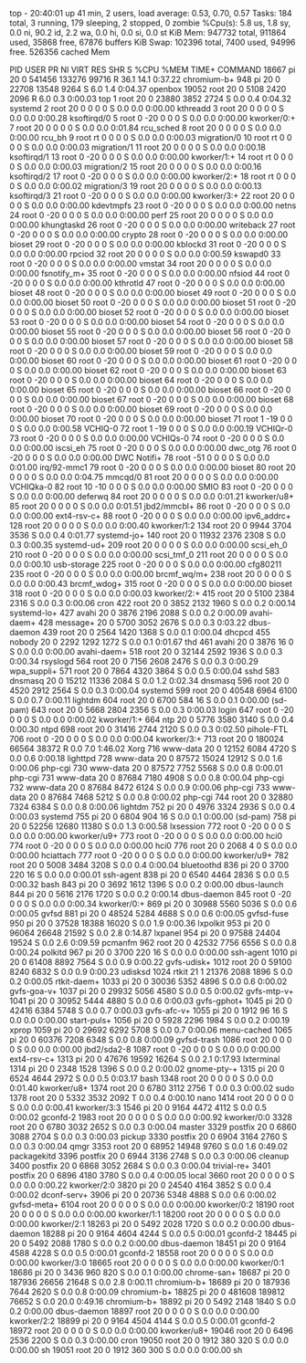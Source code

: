 top - 20:40:01 up 41 min,  2 users,  load average: 0.53, 0.70, 0.57
Tasks: 184 total,   3 running, 179 sleeping,   2 stopped,   0 zombie
%Cpu(s):  5.8 us,  1.8 sy,  0.0 ni, 90.2 id,  2.2 wa,  0.0 hi,  0.0 si,  0.0 st
KiB Mem:    947732 total,   911864 used,    35868 free,    67876 buffers
KiB Swap:   102396 total,     7400 used,    94996 free.   526356 cached Mem

  PID USER      PR  NI    VIRT    RES    SHR S  %CPU %MEM     TIME+ COMMAND
18667 pi        20   0  541456 133276  99716 R  36.1 14.1   0:37.22 chromium-b+
  948 pi        20   0   22708  13548   9264 S   6.0  1.4   0:04.37 openbox
19052 root      20   0    5108   2420   2096 R   6.0  0.3   0:00.03 top
    1 root      20   0   23880   3852   2724 S   0.0  0.4   0:04.32 systemd
    2 root      20   0       0      0      0 S   0.0  0.0   0:00.00 kthreadd
    3 root      20   0       0      0      0 S   0.0  0.0   0:00.28 ksoftirqd/0
    5 root       0 -20       0      0      0 S   0.0  0.0   0:00.00 kworker/0:+
    7 root      20   0       0      0      0 S   0.0  0.0   0:01.84 rcu_sched
    8 root      20   0       0      0      0 S   0.0  0.0   0:00.00 rcu_bh
    9 root      rt   0       0      0      0 S   0.0  0.0   0:00.03 migration/0
   10 root      rt   0       0      0      0 S   0.0  0.0   0:00.03 migration/1
   11 root      20   0       0      0      0 S   0.0  0.0   0:00.18 ksoftirqd/1
   13 root       0 -20       0      0      0 S   0.0  0.0   0:00.00 kworker/1:+
   14 root      rt   0       0      0      0 S   0.0  0.0   0:00.03 migration/2
   15 root      20   0       0      0      0 S   0.0  0.0   0:00.16 ksoftirqd/2
   17 root       0 -20       0      0      0 S   0.0  0.0   0:00.00 kworker/2:+
   18 root      rt   0       0      0      0 S   0.0  0.0   0:00.02 migration/3
   19 root      20   0       0      0      0 S   0.0  0.0   0:00.13 ksoftirqd/3
   21 root       0 -20       0      0      0 S   0.0  0.0   0:00.00 kworker/3:+
   22 root      20   0       0      0      0 S   0.0  0.0   0:00.00 kdevtmpfs
   23 root       0 -20       0      0      0 S   0.0  0.0   0:00.00 netns
   24 root       0 -20       0      0      0 S   0.0  0.0   0:00.00 perf
   25 root      20   0       0      0      0 S   0.0  0.0   0:00.00 khungtaskd
   26 root       0 -20       0      0      0 S   0.0  0.0   0:00.00 writeback
   27 root       0 -20       0      0      0 S   0.0  0.0   0:00.00 crypto
   28 root       0 -20       0      0      0 S   0.0  0.0   0:00.00 bioset
   29 root       0 -20       0      0      0 S   0.0  0.0   0:00.00 kblockd
   31 root       0 -20       0      0      0 S   0.0  0.0   0:00.00 rpciod
   32 root      20   0       0      0      0 S   0.0  0.0   0:00.59 kswapd0
   33 root       0 -20       0      0      0 S   0.0  0.0   0:00.00 vmstat
   34 root      20   0       0      0      0 S   0.0  0.0   0:00.00 fsnotify_m+
   35 root       0 -20       0      0      0 S   0.0  0.0   0:00.00 nfsiod
   44 root       0 -20       0      0      0 S   0.0  0.0   0:00.00 kthrotld
   47 root       0 -20       0      0      0 S   0.0  0.0   0:00.00 bioset
   48 root       0 -20       0      0      0 S   0.0  0.0   0:00.00 bioset
   49 root       0 -20       0      0      0 S   0.0  0.0   0:00.00 bioset
   50 root       0 -20       0      0      0 S   0.0  0.0   0:00.00 bioset
   51 root       0 -20       0      0      0 S   0.0  0.0   0:00.00 bioset
   52 root       0 -20       0      0      0 S   0.0  0.0   0:00.00 bioset
   53 root       0 -20       0      0      0 S   0.0  0.0   0:00.00 bioset
   54 root       0 -20       0      0      0 S   0.0  0.0   0:00.00 bioset
   55 root       0 -20       0      0      0 S   0.0  0.0   0:00.00 bioset
   56 root       0 -20       0      0      0 S   0.0  0.0   0:00.00 bioset
   57 root       0 -20       0      0      0 S   0.0  0.0   0:00.00 bioset
   58 root       0 -20       0      0      0 S   0.0  0.0   0:00.00 bioset
   59 root       0 -20       0      0      0 S   0.0  0.0   0:00.00 bioset
   60 root       0 -20       0      0      0 S   0.0  0.0   0:00.00 bioset
   61 root       0 -20       0      0      0 S   0.0  0.0   0:00.00 bioset
   62 root       0 -20       0      0      0 S   0.0  0.0   0:00.00 bioset
   63 root       0 -20       0      0      0 S   0.0  0.0   0:00.00 bioset
   64 root       0 -20       0      0      0 S   0.0  0.0   0:00.00 bioset
   65 root       0 -20       0      0      0 S   0.0  0.0   0:00.00 bioset
   66 root       0 -20       0      0      0 S   0.0  0.0   0:00.00 bioset
   67 root       0 -20       0      0      0 S   0.0  0.0   0:00.00 bioset
   68 root       0 -20       0      0      0 S   0.0  0.0   0:00.00 bioset
   69 root       0 -20       0      0      0 S   0.0  0.0   0:00.00 bioset
   70 root       0 -20       0      0      0 S   0.0  0.0   0:00.00 bioset
   71 root       1 -19       0      0      0 S   0.0  0.0   0:00.58 VCHIQ-0
   72 root       1 -19       0      0      0 S   0.0  0.0   0:00.19 VCHIQr-0
   73 root       0 -20       0      0      0 S   0.0  0.0   0:00.00 VCHIQs-0
   74 root       0 -20       0      0      0 S   0.0  0.0   0:00.00 iscsi_eh
   75 root       0 -20       0      0      0 S   0.0  0.0   0:00.00 dwc_otg
   76 root       0 -20       0      0      0 S   0.0  0.0   0:00.00 DWC Notifi+
   78 root     -51   0       0      0      0 S   0.0  0.0   0:01.00 irq/92-mmc1
   79 root       0 -20       0      0      0 S   0.0  0.0   0:00.00 bioset
   80 root      20   0       0      0      0 S   0.0  0.0   0:04.75 mmcqd/0
   81 root      20   0       0      0      0 S   0.0  0.0   0:00.00 VCHIQka-0
   82 root      10 -10       0      0      0 S   0.0  0.0   0:00.00 SMIO
   83 root       0 -20       0      0      0 S   0.0  0.0   0:00.00 deferwq
   84 root      20   0       0      0      0 S   0.0  0.0   0:01.21 kworker/u8+
   85 root      20   0       0      0      0 S   0.0  0.0   0:01.51 jbd2/mmcbl+
   86 root       0 -20       0      0      0 S   0.0  0.0   0:00.00 ext4-rsv-c+
   88 root       0 -20       0      0      0 S   0.0  0.0   0:00.00 ipv6_addrc+
  128 root      20   0       0      0      0 S   0.0  0.0   0:00.40 kworker/1:2
  134 root      20   0    9944   3704   3536 S   0.0  0.4   0:01.77 systemd-jo+
  140 root      20   0   11932   2376   2308 S   0.0  0.3   0:00.35 systemd-ud+
  209 root      20   0       0      0      0 S   0.0  0.0   0:00.00 scsi_eh_0
  210 root       0 -20       0      0      0 S   0.0  0.0   0:00.00 scsi_tmf_0
  211 root      20   0       0      0      0 S   0.0  0.0   0:00.10 usb-storage
  225 root       0 -20       0      0      0 S   0.0  0.0   0:00.00 cfg80211
  235 root       0 -20       0      0      0 S   0.0  0.0   0:00.00 brcmf_wq/m+
  238 root      20   0       0      0      0 S   0.0  0.0   0:00.43 brcmf_wdog+
  315 root       0 -20       0      0      0 S   0.0  0.0   0:00.00 bioset
  318 root       0 -20       0      0      0 S   0.0  0.0   0:00.03 kworker/2:+
  415 root      20   0    5100   2384   2316 S   0.0  0.3   0:00.06 cron
  422 root      20   0    3852   2132   1960 S   0.0  0.2   0:00.14 systemd-lo+
  427 avahi     20   0    3876   2196   2088 S   0.0  0.2   0:00.09 avahi-daem+
  428 message+  20   0    5700   3052   2676 S   0.0  0.3   0:03.22 dbus-daemon
  439 root      20   0    2564   1420   1368 S   0.0  0.1   0:00.04 dhcpcd
  455 nobody    20   0    2292   1292   1272 S   0.0  0.1   0:01.67 thd
  461 avahi     20   0    3876     16      0 S   0.0  0.0   0:00.00 avahi-daem+
  518 root      20   0   32144   2592   1936 S   0.0  0.3   0:00.34 rsyslogd
  564 root      20   0    7156   2608   2476 S   0.0  0.3   0:00.29 wpa_suppli+
  571 root      20   0    7864   4320   3864 S   0.0  0.5   0:00.04 sshd
  583 dnsmasq   20   0   15212  11336   2084 S   0.0  1.2   0:02.34 dnsmasq
  596 root      20   0    4520   2912   2564 S   0.0  0.3   0:00.04 systemd
  599 root      20   0   40548   6964   6100 S   0.0  0.7   0:00.11 lightdm
  604 root      20   0    6700    584     16 S   0.0  0.1   0:00.00 (sd-pam)
  643 root      20   0    5668   2804   2356 S   0.0  0.3   0:00.03 login
  647 root       0 -20       0      0      0 S   0.0  0.0   0:00.02 kworker/1:+
  664 ntp       20   0    5776   3580   3140 S   0.0  0.4   0:00.30 ntpd
  698 root      20   0   31416   2744   2120 S   0.0  0.3   0:02.50 pihole-FTL
  706 root       0 -20       0      0      0 S   0.0  0.0   0:00.04 kworker/3:+
  713 root      20   0  180024  66564  38372 R   0.0  7.0   1:46.02 Xorg
  716 www-data  20   0   12152   6084   4720 S   0.0  0.6   0:00.18 lighttpd
  728 www-data  20   0   87572  15024  12912 S   0.0  1.6   0:00.06 php-cgi
  730 www-data  20   0   87572   7752   5568 S   0.0  0.8   0:00.01 php-cgi
  731 www-data  20   0   87684   7180   4908 S   0.0  0.8   0:00.04 php-cgi
  732 www-data  20   0   87684   8472   6124 S   0.0  0.9   0:00.06 php-cgi
  733 www-data  20   0   87684   7468   5212 S   0.0  0.8   0:00.02 php-cgi
  744 root      20   0   32880   7324   6384 S   0.0  0.8   0:00.06 lightdm
  752 pi        20   0    4976   3324   2936 S   0.0  0.4   0:00.03 systemd
  755 pi        20   0    6804    904     16 S   0.0  0.1   0:00.00 (sd-pam)
  758 pi        20   0   52256  12680  11380 S   0.0  1.3   0:00.58 lxsession
  772 root       0 -20       0      0      0 S   0.0  0.0   0:00.00 kworker/u9+
  773 root       0 -20       0      0      0 S   0.0  0.0   0:00.00 hci0
  774 root       0 -20       0      0      0 S   0.0  0.0   0:00.00 hci0
  776 root      20   0    2068      4      0 S   0.0  0.0   0:00.00 hciattach
  777 root       0 -20       0      0      0 S   0.0  0.0   0:00.00 kworker/u9+
  782 root      20   0    5008   3484   3208 S   0.0  0.4   0:00.04 bluetoothd
  836 pi        20   0    3700    220     16 S   0.0  0.0   0:00.01 ssh-agent
  838 pi        20   0    6540   4464   2836 S   0.0  0.5   0:00.32 bash
  843 pi        20   0    3692   1612   1396 S   0.0  0.2   0:00.00 dbus-launch
  844 pi        20   0    5616   2176   1720 S   0.0  0.2   0:00.14 dbus-daemon
  845 root       0 -20       0      0      0 S   0.0  0.0   0:00.34 kworker/0:+
  869 pi        20   0   30988   5560   5036 S   0.0  0.6   0:00.05 gvfsd
  881 pi        20   0   48524   5284   4688 S   0.0  0.6   0:00.05 gvfsd-fuse
  950 pi        20   0   37528  18388  16020 S   0.0  1.9   0:00.36 lxpolkit
  953 pi        20   0   96064  26648  21592 S   0.0  2.8   0:14.87 lxpanel
  954 pi        20   0   97588  24404  19524 S   0.0  2.6   0:09.59 pcmanfm
  962 root      20   0   42532   7756   6556 S   0.0  0.8   0:00.24 polkitd
  967 pi        20   0    3700    220     16 S   0.0  0.0   0:00.00 ssh-agent
 1010 pi        20   0   61408   8892   7564 S   0.0  0.9   0:00.22 gvfs-udisk+
 1012 root      20   0   59100   8240   6832 S   0.0  0.9   0:00.23 udisksd
 1024 rtkit     21   1   21376   2088   1896 S   0.0  0.2   0:00.05 rtkit-daem+
 1033 pi        20   0   30036   5352   4896 S   0.0  0.6   0:00.02 gvfs-goa-v+
 1037 pi        20   0   29932   5056   4580 S   0.0  0.5   0:00.02 gvfs-mtp-v+
 1041 pi        20   0   30952   5444   4880 S   0.0  0.6   0:00.03 gvfs-gphot+
 1045 pi        20   0   42416   6384   5748 S   0.0  0.7   0:00.03 gvfs-afc-v+
 1055 pi        20   0    1912     96     16 S   0.0  0.0   0:00.00 start-puls+
 1056 pi        20   0    5928   2296   1984 S   0.0  0.2   0:00.19 xprop
 1059 pi        20   0   29692   6292   5708 S   0.0  0.7   0:00.06 menu-cached
 1065 pi        20   0   60376   7208   6348 S   0.0  0.8   0:00.09 gvfsd-trash
 1086 root      20   0       0      0      0 S   0.0  0.0   0:00.00 jbd2/sda2-8
 1087 root       0 -20       0      0      0 S   0.0  0.0   0:00.00 ext4-rsv-c+
 1313 pi        20   0   47676  19592  16264 S   0.0  2.1   0:17.93 lxterminal
 1314 pi        20   0    2348   1528   1396 S   0.0  0.2   0:00.02 gnome-pty-+
 1315 pi        20   0    6524   4644   2972 S   0.0  0.5   0:03.17 bash
 1348 root      20   0       0      0      0 S   0.0  0.0   0:01.40 kworker/u8+
 1374 root      20   0    6780   3112   2756 T   0.0  0.3   0:00.02 sudo
 1378 root      20   0    5332   3532   2092 T   0.0  0.4   0:00.10 nano
 1414 root      20   0       0      0      0 S   0.0  0.0   0:00.41 kworker/3:3
 1546 pi        20   0    9164   4472   4112 S   0.0  0.5   0:00.02 gconfd-2
 1983 root      20   0       0      0      0 S   0.0  0.0   0:00.92 kworker/0:0
 3328 root      20   0    6780   3032   2652 S   0.0  0.3   0:00.04 master
 3329 postfix   20   0    6860   3088   2704 S   0.0  0.3   0:00.03 pickup
 3330 postfix   20   0    6904   3164   2760 S   0.0  0.3   0:00.04 qmgr
 3353 root      20   0   68952  14948   9760 S   0.0  1.6   0:49.02 packagekitd
 3396 postfix   20   0    6944   3136   2748 S   0.0  0.3   0:00.06 cleanup
 3400 postfix   20   0    6868   3052   2684 S   0.0  0.3   0:00.04 trivial-re+
 3401 postfix   20   0    6896   4180   3780 S   0.0  0.4   0:00.05 local
 3660 root      20   0       0      0      0 S   0.0  0.0   0:00.22 kworker/2:0
 3820 pi        20   0   24540   4164   3852 S   0.0  0.4   0:00.02 dconf-serv+
 3906 pi        20   0   20736   5348   4888 S   0.0  0.6   0:00.02 gvfsd-meta+
 6104 root      20   0       0      0      0 S   0.0  0.0   0:00.00 kworker/0:2
18190 root      20   0       0      0      0 S   0.0  0.0   0:00.00 kworker/1:1
18200 root      20   0       0      0      0 S   0.0  0.0   0:00.00 kworker/2:1
18263 pi        20   0    5492   2028   1720 S   0.0  0.2   0:00.00 dbus-daemon
18288 pi        20   0    9164   4604   4244 S   0.0  0.5   0:00.01 gconfd-2
18445 pi        20   0    5492   2088   1780 S   0.0  0.2   0:00.00 dbus-daemon
18451 pi        20   0    9164   4588   4228 S   0.0  0.5   0:00.01 gconfd-2
18558 root      20   0       0      0      0 S   0.0  0.0   0:00.00 kworker/3:0
18665 root      20   0       0      0      0 S   0.0  0.0   0:00.00 kworker/0:1
18686 pi        20   0    3436    960    820 S   0.0  0.1   0:00.00 chrome-san+
18687 pi        20   0  187936  26656  21648 S   0.0  2.8   0:00.11 chromium-b+
18689 pi        20   0  187936   7644   2620 S   0.0  0.8   0:00.09 chromium-b+
18825 pi        20   0  481608 189812  76652 S   0.0 20.0   0:49.16 chromium-b+
18892 pi        20   0    5492   2148   1840 S   0.0  0.2   0:00.00 dbus-daemon
18897 root      20   0       0      0      0 S   0.0  0.0   0:00.00 kworker/2:2
18899 pi        20   0    9164   4504   4144 S   0.0  0.5   0:00.01 gconfd-2
18972 root      20   0       0      0      0 S   0.0  0.0   0:00.00 kworker/u8+
19046 root      20   0    6496   2536   2200 S   0.0  0.3   0:00.00 cron
19050 root      20   0    1912    380    320 S   0.0  0.0   0:00.00 sh
19051 root      20   0    1912    360    300 S   0.0  0.0   0:00.00 sh
